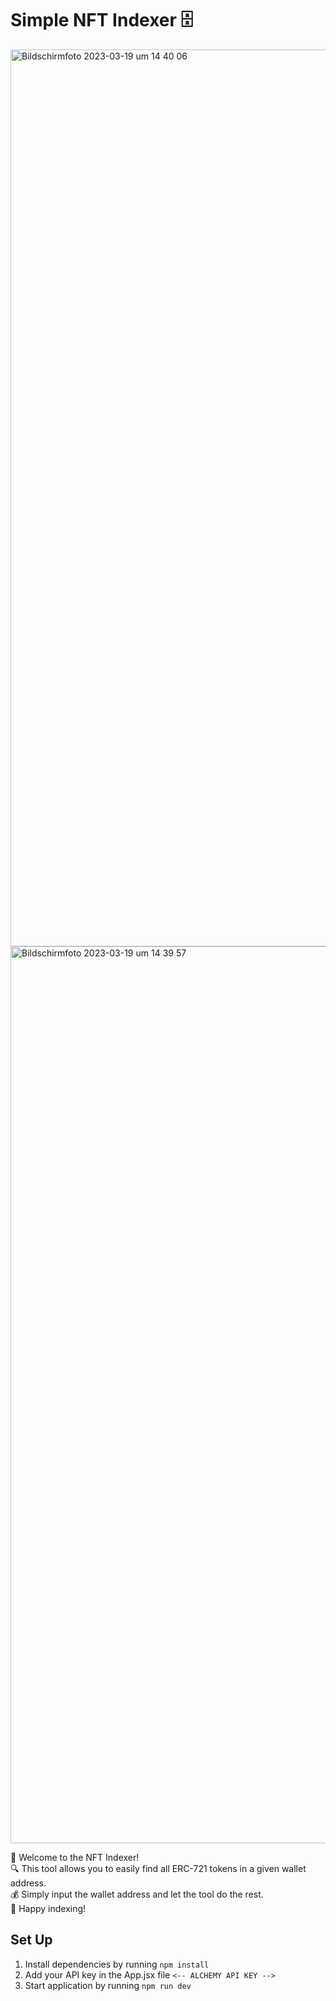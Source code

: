 # Simple NFT Indexer 🗄️

<img width="1435" alt="Bildschirm­foto 2023-03-19 um 14 40 06" src="https://user-images.githubusercontent.com/28670581/226179349-5a756fd4-8b89-46c9-b97c-aa198a0485b9.png">
<img width="1435" alt="Bildschirm­foto 2023-03-19 um 14 39 57" src="https://user-images.githubusercontent.com/28670581/226179356-7e584151-25d1-4201-8edb-5ac7af0cf0ec.png">

👋 Welcome to the NFT Indexer!<br />
🔍 This tool allows you to easily find all ERC-721 tokens in a given wallet address.<br />
💰 Simply input the wallet address and let the tool do the rest.<br />
🚀 Happy indexing!<br />

## Set Up

1. Install dependencies by running `npm install`
2. Add your API key in the App.jsx file `<-- ALCHEMY API KEY -->`
3. Start application by running `npm run dev`
